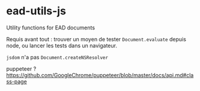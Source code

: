 # ead-utils-js

Utility functions for EAD documents

Requis avant tout : trouver un moyen de tester `Document.evaluate` depuis node, ou lancer les tests dans un navigateur.

`jsdom` n'a pas `Document.createNSResolver`

puppeteer ? https://github.com/GoogleChrome/puppeteer/blob/master/docs/api.md#class-page